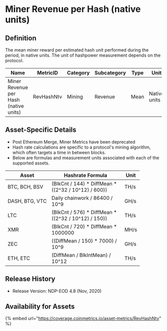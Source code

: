 # Miner Revenue per Hash (native units)

## Definition

The mean miner reward per estimated hash unit performed during the period, in native units. The unit of hashpower measurement depends on the protocol.

| Name                                  | MetricID   | Category | Subcategory | Type | Unit         | Interval |
| ------------------------------------- | ---------- | -------- | ----------- | ---- | ------------ | -------- |
| Miner Revenue per Hash (native units) | RevHashNtv | Mining   | Revenue     | Mean | Native units | 1 day    |

## Asset-Specific Details

* Post Ethereum Merge, Miner Metrics have been deprecated&#x20;
* Hash rate calculations are specific to a protocol's mining algorithm, which often targets a time in between blocks.
* Below are formulas and measurement units associated with each of the supported assets.

<table><thead><tr><th>Asset</th><th width="218.7027804410355">Hashrate Formula</th><th>Unit</th></tr></thead><tbody><tr><td>BTC, BCH, BSV</td><td>(BlkCnt / 144) * DiffMean * ((2^32 / 10^12) / 600))</td><td>TH/s</td></tr><tr><td>DASH, BTG, VTC</td><td>Daily chainwork / 86400 / 10^9</td><td>GH/s</td></tr><tr><td>LTC</td><td>(BlkCnt / 576) * DiffMean * ((2^32 / 10^12) / 150))</td><td>TH/s</td></tr><tr><td>XMR</td><td>(BlkCnt / 720) * DiffMean * 1000000</td><td>MH/s</td></tr><tr><td>ZEC</td><td>((DiffMean / 150) * 7000) / 10^9</td><td>GH/s</td></tr><tr><td>ETH, ETC</td><td>(DiffMean / BlkIntMean) / 10^12</td><td>TH/s</td></tr></tbody></table>

## Release History

* Release Version: NDP-EOD 4.8 (Nov, 2020)

## Availability for Assets

{% embed url="https://coverage.coinmetrics.io/asset-metrics/RevHashNtv" %}
